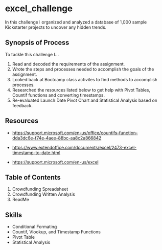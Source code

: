 # excel_challenge

In this challenge I organized and analyzed a database of 1,000 sample Kickstarter projects to uncover any hidden trends.




## Synopsis of Process

To tackle this challenge I...

1. Read and decoded the requirements of the assignment.
2. Wrote the steps and processes needed to accomplish the goals of the assignment.
3. Looked back at Bootcamp class activites to find methods to accomplish processes.
4. Researched the resources listed below to get help with Pivot Tables, Countif functions and converting timestamps.
5. Re-evaluated Launch Date Pivot Chart and Statistical Analysis based on feedback. 
   



## Resources


+ https://support.microsoft.com/en-us/office/countifs-function-dda3dc6e-f74e-4aee-88bc-aa8c2a866842

+ https://www.extendoffice.com/documents/excel/2473-excel-timestamp-to-date.html

+ https://support.microsoft.com/en-us/excel  






## Table of Contents

1. Crowdfunding Spreadsheet
2. Crowdfunding Written Analysis
5. ReadMe


## Skills
+ Conditional Formating
+ Countif, Vlookup, and Timestamp Functions
+ Pivot Table 
+ Statistical Analysis 


